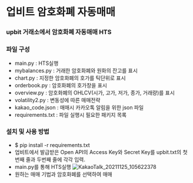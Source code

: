 # 업비트 암호화폐 자동매매
### upbit 거래소에서 암호화폐 자동매매 HTS


### 파일 구성
- main.py : HTS실행
- mybalances.py : 거래한 암호화폐와 원화의 잔고를 표시
- chart.py : 지정한 암호화폐의 호가를 틱단위로 표시
- orderbook.py : 암호화폐의 호가창을 표시
- overview.py : 암호화폐의 OHLCV(시가, 고가, 저가, 종가, 거래량)를 표시
- volatility2.py : 변동성에 따른 매매전략
- kakao_code.json : 매매시 카카오톡 알림을 위한 json 파일
- requirements.txt : 파일 실행시 필요한 패키지 목록 
  
  
### 설치 및 사용 방법
- $ pip install -r requirements.txt 
- 업비트에서 발급받은 Open API의 Access Key와 Secret Key를 
  upbit.txt의 첫번째 줄과 두번째 줄에 각각 입력.
- main.py를 통해 HTS실행
 ![KakaoTalk_20211125_105622378](https://user-images.githubusercontent.com/81648520/143364750-f29bd9a2-0194-4c66-b36e-43e2b180ee7e.png)
- 원하는 매매 기법과 암호화폐를 선택하여 매매

